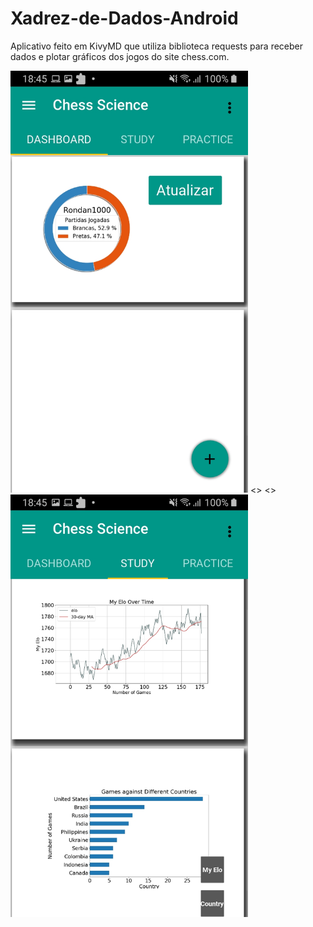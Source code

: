 # Xadrez-de-Dados-Android
Aplicativo feito em KivyMD que utiliza biblioteca requests para receber dados e plotar gráficos dos jogos do site chess.com.

<p float="left">
<img src=/tela1.jpeg width="380">
<>
<>
<img src=/tela2.jpeg width="380">
</p>

